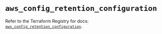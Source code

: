# `aws_config_retention_configuration`

Refer to the Terraform Registry for docs: [`aws_config_retention_configuration`](https://registry.terraform.io/providers/hashicorp/aws/5.83.0/docs/resources/config_retention_configuration).
